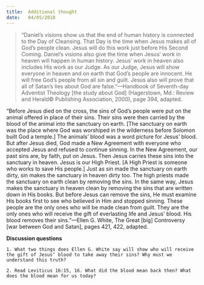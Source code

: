 ```yaml
---
title:  Additional thought
date:   04/05/2018
---
```


> <p></p>
> “Daniel’s visions show us that the end of human history is connected to the Day of Cleansing. That Day is the time when Jesus makes all of God’s people clean. Jesus will do this work just before His Second Coming. Daniel’s visions also give the time when Jesus’ work in heaven will happen in human history. Jesus’ work in heaven also includes His work as our Judge. As our Judge, Jesus will show everyone in heaven and on earth that God’s people are innocent. He will free God’s people from all sin and guilt. Jesus also will prove that all of Satan’s lies about God are false.”—Handbook of Seventh-day Adventist Theology [the study about God] (Hagerstown, Md.: Review and Herald© Publishing Association, 2000), page 394, adapted.

“Before Jesus died on the cross, the sins of God’s people were put on the animal offered in place of their sins. Their sins were then carried by the blood of the animal into the sanctuary on earth. [The sanctuary on earth was the place where God was worshiped in the wilderness before Solomon built God a temple.] The animals’ blood was a word picture for Jesus’ blood. But after Jesus died, God made a New Agreement with everyone who accepted Jesus and refused to continue sinning. In the New Agreement, our past sins are, by faith, put on Jesus. Then Jesus carries these sins into the sanctuary in heaven. Jesus is our High Priest. [A High Priest is someone who works to save His people.] Just as sin made the sanctuary on earth dirty, sin makes the sanctuary in heaven dirty too. The high priests made the sanctuary on earth clean by removing the sins. In the same way, Jesus makes the sanctuary in heaven clean by removing the sins that are written down in His books. But before Jesus can remove the sins, He must examine His books first to see who believed in Him and stopped sinning. These people are the only ones who will be made clean from guilt. They are the only ones who will receive the gift of everlasting life and Jesus’ blood. His blood removes their sins.”—Ellen G. White, The Great [big] Controversy [war between God and Satan], pages 421, 422, adapted.

**Discussion questions**

`1.	What two things does Ellen G. White say will show who will receive the gift of Jesus’ blood to take away their sins? Why must we understand this truth?`

`2.	Read Leviticus 16:15, 16. What did the blood mean back then? What does the blood mean for us today?` 